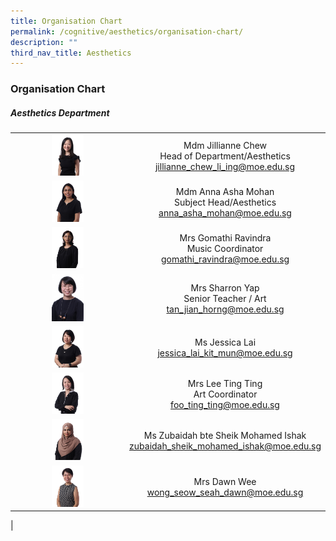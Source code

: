 ```yaml
---
title: Organisation Chart
permalink: /cognitive/aesthetics/organisation-chart/
description: ""
third_nav_title: Aesthetics
---
```

### **Organisation Chart**

##### **Aesthetics Department**

|  |  |
|:---:|:---:|
| <img src="/images/aes1.jpg" style="width:30%"> | Mdm Jillianne Chew <br> Head of Department/Aesthetics <br> [jillianne_chew_li_ing@moe.edu.sg](mailto:jillianne_chew_li_ing@moe.edu.sg)    |
| <img src="/images/aes2.jpg" style="width:30%"> | Mdm Anna Asha Mohan <br> Subject Head/Aesthetics <br> [anna_asha_mohan@moe.edu.sg](mailto:anna_asha_mohan@moe.edu.sg) |
| <img src="/images/aes3.jpg" style="width:30%"> | Mrs Gomathi Ravindra <br> Music Coordinator <br> [gomathi_ravindra@moe.edu.sg](mailto:gomathi_ravindra@moe.edu.sg) |
| <img src="/images/aes4.jpg" style="width:30%"> | Mrs Sharron Yap <br> Senior Teacher / Art <br> [tan_jian_horng@moe.edu.sg](mailto:tan_jian_horng@moe.edu.sg)  |
| <img src="/images/aes5.jpg" style="width:30%"> |  Ms Jessica Lai <br> [jessica_lai_kit_mun@moe.edu.sg](mailto:jessica_lai_kit_mun@moe.edu.sg) |
| <img src="/images/aes6.jpg" style="width:30%"> | Mrs Lee Ting Ting <br> Art Coordinator <br> [foo_ting_ting@moe.edu.sg](mailto:foo_ting_ting@moe.edu.sg)  |
| <img src="/images/aes7.jpg" style="width:30%"> |  Ms Zubaidah bte Sheik Mohamed Ishak <br> [zubaidah_sheik_mohamed_ishak@moe.edu.sg](mailto:zubaidah_sheik_mohamed_ishak@moe.edu.sg) |
| <img src="/images/p3cher12.jpg" style="width:30%"> | Mrs Dawn Wee <br> [wong_seow_seah_dawn@moe.edu.sg](mailto:wong_seow_seah_dawn@moe.edu.sg) 
|

